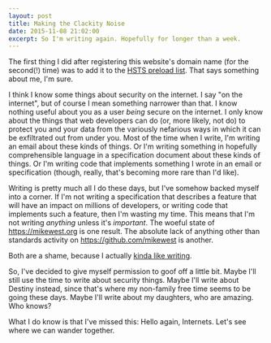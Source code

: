 ```yaml
---
layout: post
title: Making the Clackity Noise
date: 2015-11-08 21:02:00
excerpt: So I'm writing again. Hopefully for longer than a week.
---
```


The first thing I did after registering this website's domain name (for the
second(!) time) was to add it to the [HSTS preload list][preload]. That says
something about me, I'm sure.

I think I know some things about security on the internet. I say "on the
internet", but of course I mean something narrower than that. I know nothing
useful about you as a user _being_ secure on the internet. I only know about
the things that web developers can do (or, more likely, not do) to protect you
and your data from the variously nefarious ways in which it can be exfiltrated
out from under you. Most of the time when I write, I'm writing an email about
these kinds of things. Or I'm writing something in hopefully comprehensible
language in a specification document about these kinds of things. Or I'm writing
code that implements something I wrote in an email or specification (though,
really, that's becoming more rare than I'd like).

Writing is pretty much all I do these days, but I've somehow backed myself into
a corner. If I'm not writing a specification that describes a feature that will
have an impact on millions of developers, or writing code that implements such
a feature, then I'm wasting my time. This means that I'm not writing _anything_
unless it's _important_. The woeful state of <https://mikewest.org> is one
result. The absolute lack of anything other than standards activity on
<https://github.com/mikewest> is another.

Both are a shame, because I actually [kinda like writing][clackity].

So, I've decided to give myself permission to goof off a little bit. Maybe I'll
still use the time to write about security things. Maybe I'll write about
Destiny instead, since that's where my non-family free time seems to be going
these days. Maybe I'll write about my daughters, who are amazing. Who knows?

What I do know is that I've missed this: Hello again, Internets. Let's see
where we can wander together.

[preload]: https://hstspreload.appspot.com
[clackity]: http://www.kungfugrippe.com/post/169873399/clackity-noise
